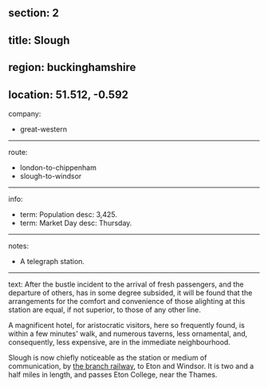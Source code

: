 section: 2
----
title: Slough
----
region: buckinghamshire
----
location: 51.512, -0.592
----
company:
- great-western
----
route:
- london-to-chippenham
- slough-to-windsor
----
info:
- term: Population
  desc: 3,425.
- term: Market Day
  desc: Thursday.
----
notes:
- A telegraph station.
----
text: After the bustle incident to the arrival of fresh passengers, and the departure of others, has in some degree subsided, it will be found that the arrangements for the comfort and convenience of those alighting at this station are equal, if not superior, to those of any other line.

A magnificent hotel, for aristocratic visitors, here so frequently found, is within a few minutes' walk, and numerous taverns, less ornamental, and, consequently, less expensive, are in the immediate neighbourhood.

Slough is now chiefly noticeable as the station or medium of communication, by [the branch railway](/routes/slough-to-windsor), to Eton and Windsor. It is two and a half miles in length, and passes Eton College, near the Thames.
